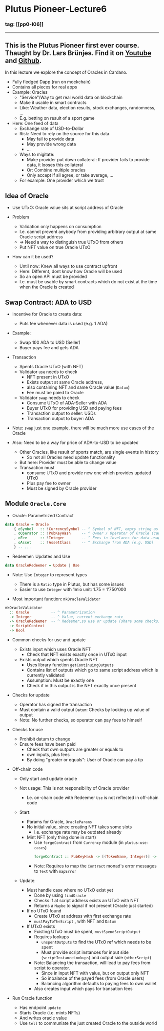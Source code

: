 # Plutus Pioneer-Lecture6
### tag: [[pp0-l06]]
---
This is the Plutus Pioneer first ever course. Thaught by Dr. Lars Brünjes. Find it on [Youtube](https://www.youtube.com/watch?v=wY7R-PJn66g&t=4865s) and [Github](https://github.com/input-output-hk/plutus-pioneer-program).
---

In this lecture we explore the concept of Oracles in Cardano. 

- Fully fledged Dapp (run on mockchain)
- Contains all pieces for real apps
- Example: Oracles
  - "Service"/Way to get real world data on blockchain
  - Make it usable in smart contracts
  - Like: Weather data, election results, stock exchanges, randomness, ...
  - E.g. betting on result of a sport game
- Here: One feed of data
  - Exchange rate of USD-to-Dollar
  - Risk: Need to rely on the source for this data
    - May fail to provide data
    - May provide wrong data
    - ...
  - Ways to migitate:
    - Make provider put down collateral: If provider fails to provide data, it looses this collateral
    - Or: Combine multiple oracles
    - Only accept if all agree, or take average, ...
  - For example: One provider which we trust


## Idea of Oracle

- Use UTxO: Oracle value sits at script address of Oracle
- Problem
  - Validation only happens on consumption
  - I.e. cannot prevent anybody from providing arbitrary output at same Oracle script address
  - => Need a way to distinguish true UTxO from others
  - Put NFT value on true Oracle UTxO

- How can it be used?
  - Until now: Knew all ways to use contract upfront
  - Here: Different, dont know how Oracle will be used
  - So an open API must be provided
  - I.e. must be usable by smart contracts which do not exist at the time when the Oracle is created

## Swap Contract: ADA to USD

- Incentive for Oracle to create data:
  - Puts fee whenever data is used (e.g. 1 ADA)
- Example:
  - Swap 100 ADA to USD (Seller)
  - Buyer pays fee and gets ADA

- Transaction
  - Spents Oracle UTxO (with NFT)
  - Validator `use` needs to check
    - NFT present in UTxO
    - Exists output at same Oracle address,
    - also containing NFT and same Oracle value (`Datum`)
    - Fee must be paied to Oracle
  - Validator `swap` needs to check
    - Consume UTxO of ADA-Seller with ADA
    - Buyer UTxO for providing USD and paying fees
    - Transaction output to seller: USDs
    - Transaction output to buyer: ADA

- Note: `swap` just one example, there will be much more use cases of the Oracle

- Also: Need to be a way for price of ADA-to-USD to be updated
  - Other Oracles, like result of sports match, are single events in history
    - So not all Oracles need update functionality
  - But here: Provider must be able to change value
  - Transaction must
    - consume UTxO and provide new one which provides updated UTxO
    - Plus pay fee to owner
    - Must be signed by Oracle provider

## Module `Oracle.Core`

- Oracle: Parametrized Contract
```haskell
data Oracle = Oracle
    { oSymbol   :: !CurrencySymbol -- ^ Symbol of NFT, empty string as TokenName
    , oOperator :: !PubKeyHash     -- ^ Owner / Operator of Oracle (can do updates, gets fees)
    , oFee      :: !Integer        -- ^ Fees in lovelaces for data usage
    , oAsset    :: !AssetClass     -- ^ Exchange from ADA (e.g. USD)
    } -- ...
```

- Redeemer: Updates and Use
```haskell
data OracleRedeemer = Update | Use
```

- Note: Use `Integer` to represent types
  - There is a `Ratio` type in Plutus, but has some issues
  - Easier to use `Integer` with 1mio unit: 1.75 = 1'750'000


- Most important function: `mkOracleValidator`
```haskell
mkOracleValidator
  :: Oracle          -- ^ Parametrization
  -> Integer         -- ^ Value, current exchange rate
  -> OracleRedeemer  -- ^ Redeemer,so use or update (share some checks)
  -> ScriptContext
  -> Bool
```
  - Common checks for use and update
    - Exists input which uses Oracle NFT
      - Check that NFT exists exactly once in UTxO input
    - Exists output which spents Oracle NFT
      - Uses library function `getContinuingOutputs`
      - Contains list of outputs which go to same script address which is currently validated
      - Assumption: Must be exactly one
      - Check if in this output is the NFT exactly once present
  - Checks for update
    - Operator has signed the transaction
    - Must contain a valid output `Datum`: Checks by looking up value of output
    - Note: No further checks, so operator can pay fees to himself
  - Checks for use
    - Prohibit datum to change
    - Ensure fees have been paid
      - Check that own outputs are greater or equals to
      - own inputs, plus fees
      - By doing "greater or equals": User of Oracle can pay a tip

- Off-chain code
  - Only start and update oracle
  - Not usage: This is not responsibility of Oracle provider
    - I.e. on-chain code with Redeemer `Use` is not reflected in off-chain code

  - Start:
    - Params for Oracle, `OracleParams`
    - No initial value, since creating NFT takes some slots
      - I.e. exchange rate may be outdated already
    - Mint NFT (only thing done in start)
      - Use `forgeContract` from `Currency` module (in `plutus-use-cases`)
        ```haskell
        forgeContract :: PubKeyHash -> [(TokenName, Integer)] -> Contract w s e OneShotCurrency
        ```
      - Note: Requires to map the `Contract` monad's error messages to `Text` with `mapError`
  - Update:
    - Must handle case where no UTxO exist yet
      - Done by using `findOracle`
      - Checks if at script address exists an UTxO with NFT
      - Returns a `Maybe` to signal if not present (Oracle just started)
    - If no UTxO found
      - Create UTxO at address with first exchange rate
      - `mustPayToTheScript` , with NFT and `Datum`
    - If UTxO exists
      - Existing UTxO must be spent, `mustSpendScriptOutput`
      - Requires lookups
        - `unspentOutputs` to find the UTxO ref which needs to be spent
        - Must provide script instances for input side (`scriptInstanceLookups`) and output side (`otherScript`)
      - Note: Balancing the transaction, will lead to pay fees from script to operator.
        - Since in input NFT with value, but on output only NFT
        - So inbalance of the payed fees (from Oracle users)
        - Balancing algorithm defaults to paying fees to own wallet
      - Also creates input which pays for transation fees

- Run Oracle function
  - Has endpoint `update`
  - Starts Oracle (i.e. mints NFTs)
  - And writes oracle value
  - Use `tell` to communiate the just created Oracle to the outside world
